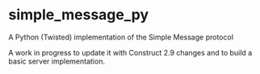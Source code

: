 # simple_message_py
A Python (Twisted) implementation of the Simple Message protocol


A work in progress to update it with Construct 2.9 changes and to build a basic server implementation.
